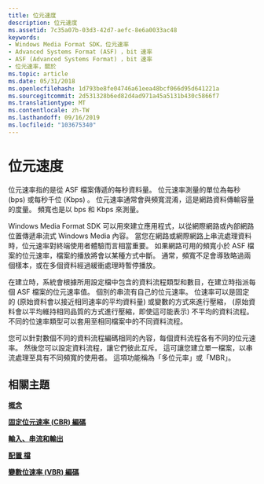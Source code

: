 ```yaml
---
title: 位元速度
description: 位元速度
ms.assetid: 7c35a07b-03d3-42d7-aefc-8e6a0033ac48
keywords:
- Windows Media Format SDK，位元速率
- Advanced Systems Format (ASF) ，bit 速率
- ASF (Advanced Systems Format) ，bit 速率
- 位元速率，關於
ms.topic: article
ms.date: 05/31/2018
ms.openlocfilehash: 1d793be8fe04746a61eea48bcf066d95d641221a
ms.sourcegitcommit: 2d531328b6ed82d4ad971a45a5131b430c5866f7
ms.translationtype: MT
ms.contentlocale: zh-TW
ms.lasthandoff: 09/16/2019
ms.locfileid: "103675340"
---
```

# <a name="bit-rate"></a>位元速度

位元速率指的是從 ASF 檔案傳遞的每秒資料量。 位元速率測量的單位為每秒 (bps) 或每秒千位 (Kbps) 。 位元速率通常會與頻寬混淆，這是網路資料傳輸容量的度量。 頻寬也是以 bps 和 Kbps 來測量。

Windows Media Format SDK 可以用來建立應用程式，以從網際網路或內部網路位置傳遞串流式 Windows Media 內容。 當您在網路或網際網路上串流處理資料時，位元速率對終端使用者體驗而言相當重要。 如果網路可用的頻寬小於 ASF 檔案的位元速率，檔案的播放將會以某種方式中斷。 通常，頻寬不足會導致略過兩個樣本，或在多個資料經過緩衝處理時暫停播放。

在建立時，系統會根據所用設定檔中包含的資料流程類型和數目，在建立時指派每個 ASF 檔案的位元速率值。 個別的串流有自己的位元速率。 位速率可以是固定的 (原始資料會以接近相同速率的平均資料量) 或變數的方式來進行壓縮， (原始資料會以平均維持相同品質的方式進行壓縮，即使這可能表示) 不平均的資料流程。 不同的位速率類型可以套用至相同檔案中的不同資料流程。

您可以針對數個不同的資料流程編碼相同的內容，每個資料流程各有不同的位元速率。 然後您可以設定資料流程，讓它們彼此互斥。 這可讓您建立單一檔案，以串流處理至具有不同頻寬的使用者。 這項功能稱為「多位元率」或「MBR」。

## <a name="related-topics"></a>相關主題

<dl> <dt>

[**概念**](concepts.md)
</dt> <dt>

[**固定位元速率 (CBR) 編碼**](constant-bit-rate--cbr--encoding.md)
</dt> <dt>

[**輸入、串流和輸出**](inputs-streams-and-outputs.md)
</dt> <dt>

[**配置 檔**](profiles.md)
</dt> <dt>

[**變數位速率 (VBR) 編碼**](variable-bit-rate--vbr--encoding.md)
</dt> </dl>

 

 




